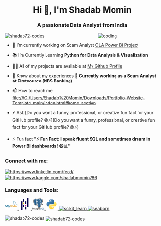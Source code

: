 <h1 align="center">Hi 👋, I'm Shadab Momin</h1>
<h3 align="center">A passionate Data Analyst from India</h3>

<img align="right" alt="coding" width="200" src="https://user-images.githubusercontent.com/55389276/140866485-8fb1c876-9a8f-4d6a-98dc-08c4981eaf70.gif">

<p align="left"> <img src="https://komarev.com/ghpvc/?username=shadab72-codes&label=Profile%20views&color=0e75b6&style=flat" alt="shadab72-codes" /> </p>

- 🔭 I’m currently working on Scam Analyst [OLA Power Bi Project](github.com/shadab72-codes/Power-Bi-Dashboard)

- 📚 I’m Currently Learning **Python for Data Analysis & Visualization**

- 👨‍💻 All of my projects are available at [My Github Profile](github.com/shadab72-codes)

- 📄 Know about my experiences **🏢 Currently working as a Scam Analyst at Firstsource (NBS Banking)**

- 📫 How to reach me [file:///C:/Users/Shadab%20Momin/Downloads/Portfolio-Website-Template-main/index.html#home-section](file:///C:/Users/Shadab%20Momin/Downloads/Portfolio-Website-Template-main/index.html#home-section)

- ⚡ Ask [Do you want a funny, professional, or creative fun fact for your GitHub profile? 😃⚡](Do you want a funny, professional, or creative fun fact for your GitHub profile? 😃⚡)

- ⚡ Fun fact **"⚡ Fun Fact: I speak fluent SQL and sometimes dream in Power BI dashboards! 😆📊"**

<h3 align="left">Connect with me:</h3>
<p align="left">
<a href="https://linkedin.com/in/https://www.linkedin.com/feed/" target="blank"><img align="center" src="https://raw.githubusercontent.com/rahuldkjain/github-profile-readme-generator/master/src/images/icons/Social/linked-in-alt.svg" alt="https://www.linkedin.com/feed/" height="30" width="40" /></a>
<a href="https://kaggle.com/https://www.kaggle.com/shadabmomin786" target="blank"><img align="center" src="https://raw.githubusercontent.com/rahuldkjain/github-profile-readme-generator/master/src/images/icons/Social/kaggle.svg" alt="https://www.kaggle.com/shadabmomin786" height="30" width="40" /></a>
</p>

<h3 align="left">Languages and Tools:</h3>
<p align="left"> <a href="https://www.mysql.com/" target="_blank" rel="noreferrer"> <img src="https://raw.githubusercontent.com/devicons/devicon/master/icons/mysql/mysql-original-wordmark.svg" alt="mysql" width="40" height="40"/> </a> <a href="https://pandas.pydata.org/" target="_blank" rel="noreferrer"> <img src="https://raw.githubusercontent.com/devicons/devicon/2ae2a900d2f041da66e950e4d48052658d850630/icons/pandas/pandas-original.svg" alt="pandas" width="40" height="40"/> </a> <a href="https://www.postgresql.org" target="_blank" rel="noreferrer"> <img src="https://raw.githubusercontent.com/devicons/devicon/master/icons/postgresql/postgresql-original-wordmark.svg" alt="postgresql" width="40" height="40"/> </a> <a href="https://www.python.org" target="_blank" rel="noreferrer"> <img src="https://raw.githubusercontent.com/devicons/devicon/master/icons/python/python-original.svg" alt="python" width="40" height="40"/> </a> <a href="https://scikit-learn.org/" target="_blank" rel="noreferrer"> <img src="https://upload.wikimedia.org/wikipedia/commons/0/05/Scikit_learn_logo_small.svg" alt="scikit_learn" width="40" height="40"/> </a> <a href="https://seaborn.pydata.org/" target="_blank" rel="noreferrer"> <img src="https://seaborn.pydata.org/_images/logo-mark-lightbg.svg" alt="seaborn" width="40" height="40"/> </a> </p>

<p><img align="left" src="https://github-readme-stats.vercel.app/api/top-langs?username=shadab72-codes&show_icons=true&locale=en&layout=compact" alt="shadab72-codes" /></p>

<p>&nbsp;<img align="center" src="https://github-readme-stats.vercel.app/api?username=shadab72-codes&show_icons=true&locale=en" alt="shadab72-codes" /></p>
